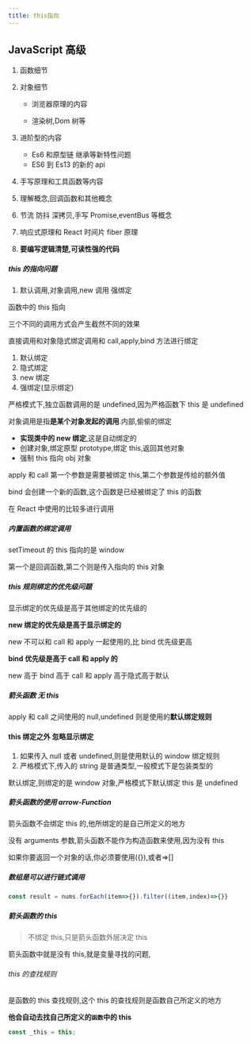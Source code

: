 ```yaml
---
title: this指向
---
```


## JavaScript 高级

1. 函数细节

2. 对象细节

   - 浏览器原理的内容

   - 渲染树,Dom 树等

3. 进阶型的内容

   - Es6 和原型链 继承等新特性问题
   - ES6 到 Es13 的新的 api

4. 手写原理和工具函数等内容

5. 理解概念,回调函数和其他概念

6. 节流 防抖 深拷贝,手写 Promise,eventBus 等概念

7. 响应式原理和 React 时间片 fiber 原理

8. **要编写逻辑清楚,可读性强的代码**

##### **this 的指向问题**

1. 默认调用,对象调用,new 调用 强绑定

函数中的 this 指向

三个不同的调用方式会产生截然不同的效果

直接调用和对象隐式绑定调用和 call,apply,bind 方法进行绑定

1. 默认绑定
2. 隐式绑定
3. new 绑定
4. 强绑定(显示绑定)

严格模式下,独立函数调用的是 undefined,因为严格函数下 this 是 undefined

对象调用是指**是某个对象发起的调用**.内部,偷偷的绑定

- **实现类中的 new 绑定**,这是自动绑定的
- 创建对象,绑定原型 prototype,绑定 this,返回其他对象
- 强制 this 指向 obj 对象

apply 和 call 第一个参数是需要被绑定 this,第二个参数是传给的额外值

bind 会创建一个新的函数,这个函数是已经被绑定了 this 的函数

在 React 中使用的比较多进行调用

##### 内置函数的绑定调用

setTimeout 的 this 指向的是 window

第一个是回调函数,第二个则是传入指向的 this 对象

##### this 规则绑定的优先级问题

显示绑定的优先级是高于其他绑定的优先级的

**new 绑定的优先级是高于显示绑定的**

new 不可以和 call 和 apply 一起使用的,比 bind 优先级更高

**bind 优先级是高于 call 和 apply 的**

new 高于 bind 高于 call 和 apply 高于隐式高于默认

##### 箭头函数 无 this

apply 和 call 之间使用的 null,undefined 则是使用的**默认绑定规则**

#### this 绑定之外 忽略显示绑定

1. 如果传入 null 或者 undefined,则是使用默认的 window 绑定规则
2. 严格模式下,传入的 string 是普通类型,一般模式下是包装类型的

默认绑定,则绑定的是 window 对象,严格模式下默认绑定 this 是 undefined

##### 箭头函数的使用 arrow-Function

箭头函数不会绑定 this 的,他所绑定的是自己所定义的地方

没有 arguments 参数,箭头函数不能作为构造函数来使用,因为没有 this

如果你要返回一个对象的话,你必须要使用({}),或者=>[]

##### 数组是可以进行链式调用

```js
const result = nums.forEach(item=>{}).filter((item,index)=>{}}
```

##### 箭头函数的 this

> 不绑定 this,只是箭头函数外层决定 this

箭头函数中就是没有 this,就是变量寻找的问题,

###### this 的查找规则

是函数的 this 查找规则,这个 this 的查找规则是函数自己所定义的地方

**他会自动去找自己所定义的`函数`中的 this**

```js
const _this = this;
```
